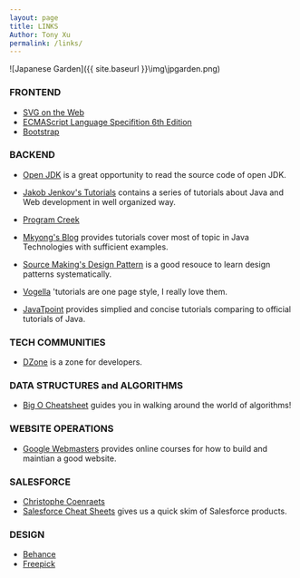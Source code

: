 ```yaml
---
layout: page
title: LINKS
Author: Tony Xu
permalink: /links/
---
```

![Japanese Garden]({{ site.baseurl }}\img\jpgarden.png)

### FRONTEND

- [SVG on the Web](https://svgontheweb.com/)
- [ECMAScript Language Specifition 6th Edition](http://www.ecma-international.org/ecma-262/6.0/)
- [Bootstrap](http://getbootstrap.com/)

### BACKEND
- [Open JDK](http://grepcode.com/project/repository.grepcode.com/java/root/jdk/openjdk/)
is a great opportunity to read the source code of open JDK.

- [Jakob Jenkov\'s Tutorials](http://tutorials.jenkov.com/)
contains a series of tutorials about Java and Web development in well
organized way.

- [Program Creek](http://www.programcreek.com/)

- [Mkyong\'s Blog](https://www.mkyong.com/)
provides tutorials cover most of topic in Java Technologies with sufficient examples.

- [Source Making\'s Design Pattern](https://sourcemaking.com/design_patterns)
is a good resouce to learn design patterns systematically.

- [Vogella](http://www.vogella.com/tutorials/)
\'tutorials are one page style, I really love them.

- [JavaTpoint](http://www.javatpoint.com/)
provides simplied and concise tutorials comparing to official tutorials of Java.

### TECH COMMUNITIES

- [DZone](https://dzone.com/)
is a zone for developers.

### DATA STRUCTURES and ALGORITHMS

- [Big O Cheatsheet](http://www.bigocheatsheet.com/)
guides you in walking around the world of algorithms!

### WEBSITE OPERATIONS

- [Google Webmasters](https://www.google.com/webmasters/)
provides online courses for how to build and maintian a good website.

### SALESFORCE

- [Christophe Coenraets](http://coenraets.org/blog/)
- [Salesforce Cheat Sheets](https://developer.salesforce.com/page/Cheat_Sheets)
gives us a quick skim of Salesforce products.

### DESIGN
- [Behance](https://www.behance.net/)
- [Freepick](http://www.freepik.com/)
